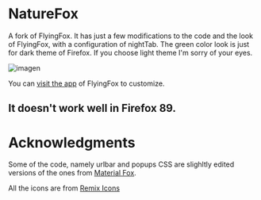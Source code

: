# NatureFox

A fork of FlyingFox.
It has just a few modifications to the code and the look of FlyingFox, with a configuration of nightTab.
The green color look is just for dark theme of Firefox. If you choose light theme I'm sorry of your eyes.

![imagen](https://user-images.githubusercontent.com/75577897/120405385-d1217c80-c31e-11eb-9b44-aaf2cc0f9d7d.png)

You can <a href="http://flyingfox.netlify.app">visit the app</a> of FlyingFox to customize.</h5>

## It doesn't work well in Firefox 89.

# Acknowledgments 

Some of the code, namely urlbar and popups CSS are slighltly edited versions of the ones from [Material Fox](https://github.com/muckSponge/MaterialFox).

All the icons are from [Remix Icons](https://remixicon.com/)
